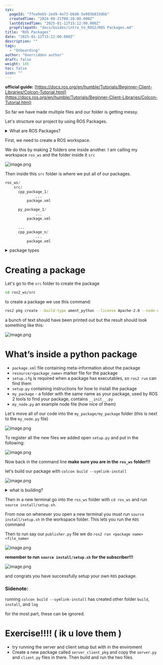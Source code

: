 ```yaml
---
sys:
  pageId: "7fea9eb5-2ed9-4e73-b6d6-5e093b833dbb"
  createdTime: "2024-08-21T00:28:00.000Z"
  lastEditedTime: "2025-01-12T15:12:00.000Z"
  propFilepath: "docs/Guides/intro_to_ROS2/ROS Packages.md"
title: "ROS Packages"
date: "2025-01-12T15:12:00.000Z"
description: ""
tags:
  - "Onboarding"
author: "Overridden author"
draft: false
weight: 145
toc: false
icon: ""
---
```


**official guide:** [https://docs.ros.org/en/humble/Tutorials/Beginner-Client-Libraries/Colcon-Tutorial.html](https://docs.ros.org/en/humble/Tutorials/Beginner-Client-Libraries/Colcon-Tutorial.html)

So far we have made multiple files and our folder is getting messy.

Let's structure our project by using ROS Packages.

<details>

<summary>What are ROS Packages?</summary>

ROS Packages are, as the name implies, packages of code that are highly sharable between ROS developers.

They consist of a folder, `package.xml` file, and source code

```python
      cpp_package_1/
		      ... imagine much code files here ..
          package.xml
```

</details>

First, we need to create a ROS workspace.

We do this by making 2 folders one inside another. I am calling my workspace `ros_ws` and the folder inside it `src`

![image.png](https://prod-files-secure.s3.us-west-2.amazonaws.com/d518164a-d88e-44d1-a4ee-3adb3bd8bce0/70706947-fd18-4537-a67b-e12946812d31/image.png?X-Amz-Algorithm=AWS4-HMAC-SHA256&X-Amz-Content-Sha256=UNSIGNED-PAYLOAD&X-Amz-Credential=ASIAZI2LB466VSLGIALM%2F20250408%2Fus-west-2%2Fs3%2Faws4_request&X-Amz-Date=20250408T021942Z&X-Amz-Expires=3600&X-Amz-Security-Token=IQoJb3JpZ2luX2VjEPL%2F%2F%2F%2F%2F%2F%2F%2F%2F%2FwEaCXVzLXdlc3QtMiJHMEUCIE5la0400aPhmUKG3wLedvccCVBmWzY1VHQI54e0o2KmAiEAwmSH%2FO0iP9vKuxGjLQDx%2FVIbMpG4rg7iYna%2FKauhEloq%2FwMIaxAAGgw2Mzc0MjMxODM4MDUiDPz%2FIwOjw1kPQtOBiSrcAwj6c2iXpeVGJYZWP3Tw32RUbsADdKGecAD3UjpqnNu3Cd5r3DsOg4v%2Bz2PBbJjrWt6Jzx77pafNu4%2BGhFK2is6fjXaLuVAb0U2LHFod6qgaUbDMG5ixII5dM5CyoXAb4ji3cwH5SCIlKLdAvOMJSBTJl2x4yvmoD7xAnZPe0pVyM0%2BGUTwClNpfZOQ1dnR2x8unbTMRToNjpQ%2F1U%2FbCALTseQhxh8XWEG%2F5BT0kP1kBbuh3ROd9JW%2BNkVreUlZzgyYI%2F682Xk0Wub4YG21PekVqL0xyDvH7LbXksJlGvE7ttLk%2BG0wxj3jLc2ra7pnY9GQIOQo1%2FdT8QpaGoRI3tKkg6YCfgl5eYpG6b5%2BDcErXvRcWjnDDOkw5mw3yjvyYGu01As%2BQPrLxn%2BwZkzg0hEdRDk8D9rJ%2FItgKC0bRhFDPO1MmmRYAkWoeKJObgPX0agKpq%2BC4jGf0B2rcBl%2FxZA8ewA%2FHZnQeO2jD%2FoqfYLMXz4swAvs%2Bfn%2F6%2F3%2FLHznnssHojinVT7K2vtAuxWiZ%2FN1aRuUgA%2BFlazdrtDYJ6emNFD3YDZg46RMN0Z0tzlQMmOnEC1nJeoR%2BDBJ4%2BN1uFl4IzzuEexpVdamEh0Hxl8eoA96z3%2FVjmNbsoqH0MJiE0r8GOqUBPxZai%2BqymqLUpDDpqAYzNLEBy1LmDl7gJC12hnv7EhUQCw10x8p2PDzsxj6t6UmJTZTOF3fzX%2FyfDBLqci08SbRKxiJhowXCQjgkbLHjJEbrsL20ZJ%2FRq%2BBdVfDwfupxpHPEbZEPGRi1hTju%2BSQxfhBOQ%2FszE1hnL7pIoLSkqcAoKBPfbJlGDUypFaaChY390s9G12GIWbVD534B0Cxh%2FNo5UwD%2B&X-Amz-Signature=d6b9ab351571074a8dd440f2555865871e6bb5b562c82f2cc89e81f0aa6f60a1&X-Amz-SignedHeaders=host&x-id=GetObject)

Then inside this `src` folder is where we put all of our packages.

```python
ros_ws/
    src/
      cpp_package_1/
		      ...
          package.xml

      py_package_1/
		      ...
          package.xml

      ...
      cpp_package_n/
		      ...
          package.xml

```

<details>

<summary>package types</summary>

packages can be either `C++` or python.

the intern file structure is different for each but for this guide we will stick to creating python packages

</details>

# Creating a package

Let's go to the `src` folder to create the package

```bash
cd ros2_ws/src
```

to create a package we use this command:

```bash
ros2 pkg create --build-type ament_python --license Apache-2.0 --node-name my_node my_package
```

a bunch of text should have been printed out but the result should look something like this:

![image.png](https://prod-files-secure.s3.us-west-2.amazonaws.com/d518164a-d88e-44d1-a4ee-3adb3bd8bce0/e6cf1e3f-8512-4a3e-b131-079f800bf3e8/image.png?X-Amz-Algorithm=AWS4-HMAC-SHA256&X-Amz-Content-Sha256=UNSIGNED-PAYLOAD&X-Amz-Credential=ASIAZI2LB466VSLGIALM%2F20250408%2Fus-west-2%2Fs3%2Faws4_request&X-Amz-Date=20250408T021942Z&X-Amz-Expires=3600&X-Amz-Security-Token=IQoJb3JpZ2luX2VjEPL%2F%2F%2F%2F%2F%2F%2F%2F%2F%2FwEaCXVzLXdlc3QtMiJHMEUCIE5la0400aPhmUKG3wLedvccCVBmWzY1VHQI54e0o2KmAiEAwmSH%2FO0iP9vKuxGjLQDx%2FVIbMpG4rg7iYna%2FKauhEloq%2FwMIaxAAGgw2Mzc0MjMxODM4MDUiDPz%2FIwOjw1kPQtOBiSrcAwj6c2iXpeVGJYZWP3Tw32RUbsADdKGecAD3UjpqnNu3Cd5r3DsOg4v%2Bz2PBbJjrWt6Jzx77pafNu4%2BGhFK2is6fjXaLuVAb0U2LHFod6qgaUbDMG5ixII5dM5CyoXAb4ji3cwH5SCIlKLdAvOMJSBTJl2x4yvmoD7xAnZPe0pVyM0%2BGUTwClNpfZOQ1dnR2x8unbTMRToNjpQ%2F1U%2FbCALTseQhxh8XWEG%2F5BT0kP1kBbuh3ROd9JW%2BNkVreUlZzgyYI%2F682Xk0Wub4YG21PekVqL0xyDvH7LbXksJlGvE7ttLk%2BG0wxj3jLc2ra7pnY9GQIOQo1%2FdT8QpaGoRI3tKkg6YCfgl5eYpG6b5%2BDcErXvRcWjnDDOkw5mw3yjvyYGu01As%2BQPrLxn%2BwZkzg0hEdRDk8D9rJ%2FItgKC0bRhFDPO1MmmRYAkWoeKJObgPX0agKpq%2BC4jGf0B2rcBl%2FxZA8ewA%2FHZnQeO2jD%2FoqfYLMXz4swAvs%2Bfn%2F6%2F3%2FLHznnssHojinVT7K2vtAuxWiZ%2FN1aRuUgA%2BFlazdrtDYJ6emNFD3YDZg46RMN0Z0tzlQMmOnEC1nJeoR%2BDBJ4%2BN1uFl4IzzuEexpVdamEh0Hxl8eoA96z3%2FVjmNbsoqH0MJiE0r8GOqUBPxZai%2BqymqLUpDDpqAYzNLEBy1LmDl7gJC12hnv7EhUQCw10x8p2PDzsxj6t6UmJTZTOF3fzX%2FyfDBLqci08SbRKxiJhowXCQjgkbLHjJEbrsL20ZJ%2FRq%2BBdVfDwfupxpHPEbZEPGRi1hTju%2BSQxfhBOQ%2FszE1hnL7pIoLSkqcAoKBPfbJlGDUypFaaChY390s9G12GIWbVD534B0Cxh%2FNo5UwD%2B&X-Amz-Signature=32a17125a9bf43a701096cfecc45be35d7381bd0a4ad5bacb945fdf16770ded8&X-Amz-SignedHeaders=host&x-id=GetObject)

# What’s inside a python package

- `package.xml` file containing meta-information about the package
- `resource/<package_name>` marker file for the package
- `setup.cfg` is required when a package has executables, so `ros2 run` can find them
- `setup.py` containing instructions for how to install the package
- `my_package` - a folder with the same name as your package, used by ROS 2 tools to find your package, contains `__init__.py`
- `my_node.py` an example node file (how nice of them)

Let's move all of our code into the `my_package/my_package` folder (this is next to the `my_node.py` file)

![image.png](https://prod-files-secure.s3.us-west-2.amazonaws.com/d518164a-d88e-44d1-a4ee-3adb3bd8bce0/9ce58f11-0da9-4d3e-b86d-506a9685d378/image.png?X-Amz-Algorithm=AWS4-HMAC-SHA256&X-Amz-Content-Sha256=UNSIGNED-PAYLOAD&X-Amz-Credential=ASIAZI2LB466VSLGIALM%2F20250408%2Fus-west-2%2Fs3%2Faws4_request&X-Amz-Date=20250408T021942Z&X-Amz-Expires=3600&X-Amz-Security-Token=IQoJb3JpZ2luX2VjEPL%2F%2F%2F%2F%2F%2F%2F%2F%2F%2FwEaCXVzLXdlc3QtMiJHMEUCIE5la0400aPhmUKG3wLedvccCVBmWzY1VHQI54e0o2KmAiEAwmSH%2FO0iP9vKuxGjLQDx%2FVIbMpG4rg7iYna%2FKauhEloq%2FwMIaxAAGgw2Mzc0MjMxODM4MDUiDPz%2FIwOjw1kPQtOBiSrcAwj6c2iXpeVGJYZWP3Tw32RUbsADdKGecAD3UjpqnNu3Cd5r3DsOg4v%2Bz2PBbJjrWt6Jzx77pafNu4%2BGhFK2is6fjXaLuVAb0U2LHFod6qgaUbDMG5ixII5dM5CyoXAb4ji3cwH5SCIlKLdAvOMJSBTJl2x4yvmoD7xAnZPe0pVyM0%2BGUTwClNpfZOQ1dnR2x8unbTMRToNjpQ%2F1U%2FbCALTseQhxh8XWEG%2F5BT0kP1kBbuh3ROd9JW%2BNkVreUlZzgyYI%2F682Xk0Wub4YG21PekVqL0xyDvH7LbXksJlGvE7ttLk%2BG0wxj3jLc2ra7pnY9GQIOQo1%2FdT8QpaGoRI3tKkg6YCfgl5eYpG6b5%2BDcErXvRcWjnDDOkw5mw3yjvyYGu01As%2BQPrLxn%2BwZkzg0hEdRDk8D9rJ%2FItgKC0bRhFDPO1MmmRYAkWoeKJObgPX0agKpq%2BC4jGf0B2rcBl%2FxZA8ewA%2FHZnQeO2jD%2FoqfYLMXz4swAvs%2Bfn%2F6%2F3%2FLHznnssHojinVT7K2vtAuxWiZ%2FN1aRuUgA%2BFlazdrtDYJ6emNFD3YDZg46RMN0Z0tzlQMmOnEC1nJeoR%2BDBJ4%2BN1uFl4IzzuEexpVdamEh0Hxl8eoA96z3%2FVjmNbsoqH0MJiE0r8GOqUBPxZai%2BqymqLUpDDpqAYzNLEBy1LmDl7gJC12hnv7EhUQCw10x8p2PDzsxj6t6UmJTZTOF3fzX%2FyfDBLqci08SbRKxiJhowXCQjgkbLHjJEbrsL20ZJ%2FRq%2BBdVfDwfupxpHPEbZEPGRi1hTju%2BSQxfhBOQ%2FszE1hnL7pIoLSkqcAoKBPfbJlGDUypFaaChY390s9G12GIWbVD534B0Cxh%2FNo5UwD%2B&X-Amz-Signature=380d974567e2feebe01da4e5da8992bb4b1c868b410c9b8ed3a3d277b71374bf&X-Amz-SignedHeaders=host&x-id=GetObject)

To register all the new files we added open `setup.py` and put in the following:

![image.png](https://prod-files-secure.s3.us-west-2.amazonaws.com/d518164a-d88e-44d1-a4ee-3adb3bd8bce0/1cd7c262-4cae-4496-9d75-c178537d24a2/image.png?X-Amz-Algorithm=AWS4-HMAC-SHA256&X-Amz-Content-Sha256=UNSIGNED-PAYLOAD&X-Amz-Credential=ASIAZI2LB466VSLGIALM%2F20250408%2Fus-west-2%2Fs3%2Faws4_request&X-Amz-Date=20250408T021942Z&X-Amz-Expires=3600&X-Amz-Security-Token=IQoJb3JpZ2luX2VjEPL%2F%2F%2F%2F%2F%2F%2F%2F%2F%2FwEaCXVzLXdlc3QtMiJHMEUCIE5la0400aPhmUKG3wLedvccCVBmWzY1VHQI54e0o2KmAiEAwmSH%2FO0iP9vKuxGjLQDx%2FVIbMpG4rg7iYna%2FKauhEloq%2FwMIaxAAGgw2Mzc0MjMxODM4MDUiDPz%2FIwOjw1kPQtOBiSrcAwj6c2iXpeVGJYZWP3Tw32RUbsADdKGecAD3UjpqnNu3Cd5r3DsOg4v%2Bz2PBbJjrWt6Jzx77pafNu4%2BGhFK2is6fjXaLuVAb0U2LHFod6qgaUbDMG5ixII5dM5CyoXAb4ji3cwH5SCIlKLdAvOMJSBTJl2x4yvmoD7xAnZPe0pVyM0%2BGUTwClNpfZOQ1dnR2x8unbTMRToNjpQ%2F1U%2FbCALTseQhxh8XWEG%2F5BT0kP1kBbuh3ROd9JW%2BNkVreUlZzgyYI%2F682Xk0Wub4YG21PekVqL0xyDvH7LbXksJlGvE7ttLk%2BG0wxj3jLc2ra7pnY9GQIOQo1%2FdT8QpaGoRI3tKkg6YCfgl5eYpG6b5%2BDcErXvRcWjnDDOkw5mw3yjvyYGu01As%2BQPrLxn%2BwZkzg0hEdRDk8D9rJ%2FItgKC0bRhFDPO1MmmRYAkWoeKJObgPX0agKpq%2BC4jGf0B2rcBl%2FxZA8ewA%2FHZnQeO2jD%2FoqfYLMXz4swAvs%2Bfn%2F6%2F3%2FLHznnssHojinVT7K2vtAuxWiZ%2FN1aRuUgA%2BFlazdrtDYJ6emNFD3YDZg46RMN0Z0tzlQMmOnEC1nJeoR%2BDBJ4%2BN1uFl4IzzuEexpVdamEh0Hxl8eoA96z3%2FVjmNbsoqH0MJiE0r8GOqUBPxZai%2BqymqLUpDDpqAYzNLEBy1LmDl7gJC12hnv7EhUQCw10x8p2PDzsxj6t6UmJTZTOF3fzX%2FyfDBLqci08SbRKxiJhowXCQjgkbLHjJEbrsL20ZJ%2FRq%2BBdVfDwfupxpHPEbZEPGRi1hTju%2BSQxfhBOQ%2FszE1hnL7pIoLSkqcAoKBPfbJlGDUypFaaChY390s9G12GIWbVD534B0Cxh%2FNo5UwD%2B&X-Amz-Signature=6709693edf5fe9d3cad89fd65326dbe9aa7e5b58d4034eaaf1bcc838d325d070&X-Amz-SignedHeaders=host&x-id=GetObject)

Now back in the command line **make sure you are in the** **`ros_ws`** **folder!!!**

let's build our package with `colcon build --symlink-install`

![image.png](https://prod-files-secure.s3.us-west-2.amazonaws.com/d518164a-d88e-44d1-a4ee-3adb3bd8bce0/2f2a0d27-b173-48fd-b189-5f5c0ce65619/image.png?X-Amz-Algorithm=AWS4-HMAC-SHA256&X-Amz-Content-Sha256=UNSIGNED-PAYLOAD&X-Amz-Credential=ASIAZI2LB466VSLGIALM%2F20250408%2Fus-west-2%2Fs3%2Faws4_request&X-Amz-Date=20250408T021942Z&X-Amz-Expires=3600&X-Amz-Security-Token=IQoJb3JpZ2luX2VjEPL%2F%2F%2F%2F%2F%2F%2F%2F%2F%2FwEaCXVzLXdlc3QtMiJHMEUCIE5la0400aPhmUKG3wLedvccCVBmWzY1VHQI54e0o2KmAiEAwmSH%2FO0iP9vKuxGjLQDx%2FVIbMpG4rg7iYna%2FKauhEloq%2FwMIaxAAGgw2Mzc0MjMxODM4MDUiDPz%2FIwOjw1kPQtOBiSrcAwj6c2iXpeVGJYZWP3Tw32RUbsADdKGecAD3UjpqnNu3Cd5r3DsOg4v%2Bz2PBbJjrWt6Jzx77pafNu4%2BGhFK2is6fjXaLuVAb0U2LHFod6qgaUbDMG5ixII5dM5CyoXAb4ji3cwH5SCIlKLdAvOMJSBTJl2x4yvmoD7xAnZPe0pVyM0%2BGUTwClNpfZOQ1dnR2x8unbTMRToNjpQ%2F1U%2FbCALTseQhxh8XWEG%2F5BT0kP1kBbuh3ROd9JW%2BNkVreUlZzgyYI%2F682Xk0Wub4YG21PekVqL0xyDvH7LbXksJlGvE7ttLk%2BG0wxj3jLc2ra7pnY9GQIOQo1%2FdT8QpaGoRI3tKkg6YCfgl5eYpG6b5%2BDcErXvRcWjnDDOkw5mw3yjvyYGu01As%2BQPrLxn%2BwZkzg0hEdRDk8D9rJ%2FItgKC0bRhFDPO1MmmRYAkWoeKJObgPX0agKpq%2BC4jGf0B2rcBl%2FxZA8ewA%2FHZnQeO2jD%2FoqfYLMXz4swAvs%2Bfn%2F6%2F3%2FLHznnssHojinVT7K2vtAuxWiZ%2FN1aRuUgA%2BFlazdrtDYJ6emNFD3YDZg46RMN0Z0tzlQMmOnEC1nJeoR%2BDBJ4%2BN1uFl4IzzuEexpVdamEh0Hxl8eoA96z3%2FVjmNbsoqH0MJiE0r8GOqUBPxZai%2BqymqLUpDDpqAYzNLEBy1LmDl7gJC12hnv7EhUQCw10x8p2PDzsxj6t6UmJTZTOF3fzX%2FyfDBLqci08SbRKxiJhowXCQjgkbLHjJEbrsL20ZJ%2FRq%2BBdVfDwfupxpHPEbZEPGRi1hTju%2BSQxfhBOQ%2FszE1hnL7pIoLSkqcAoKBPfbJlGDUypFaaChY390s9G12GIWbVD534B0Cxh%2FNo5UwD%2B&X-Amz-Signature=bed03f8ffd89d820976144b25fd4990a76bc416efe81636a679821c8d310a90d&X-Amz-SignedHeaders=host&x-id=GetObject)

<details>

<summary>what is building?</summary>

if you are a CS major at Rose-Hulman you will learn the answer to this in CSSE132

but TLDR; is it combines all the code files into one program that can be run easily 

</details>

Then in a new terminal go into the `ros_ws` folder with `cd ros_ws` and run `source install/setup.sh`. 

From now on whenever you open a new terminal you must run `source install/setup.sh` in the workspace folder. This lets you run the `ROS` command

Then to run say our `publisher.py` file we do `ros2 run <package name> <file_name>`

![image.png](https://prod-files-secure.s3.us-west-2.amazonaws.com/d518164a-d88e-44d1-a4ee-3adb3bd8bce0/4f4b1219-3a44-4632-aa0a-ce3471699f59/image.png?X-Amz-Algorithm=AWS4-HMAC-SHA256&X-Amz-Content-Sha256=UNSIGNED-PAYLOAD&X-Amz-Credential=ASIAZI2LB466VSLGIALM%2F20250408%2Fus-west-2%2Fs3%2Faws4_request&X-Amz-Date=20250408T021942Z&X-Amz-Expires=3600&X-Amz-Security-Token=IQoJb3JpZ2luX2VjEPL%2F%2F%2F%2F%2F%2F%2F%2F%2F%2FwEaCXVzLXdlc3QtMiJHMEUCIE5la0400aPhmUKG3wLedvccCVBmWzY1VHQI54e0o2KmAiEAwmSH%2FO0iP9vKuxGjLQDx%2FVIbMpG4rg7iYna%2FKauhEloq%2FwMIaxAAGgw2Mzc0MjMxODM4MDUiDPz%2FIwOjw1kPQtOBiSrcAwj6c2iXpeVGJYZWP3Tw32RUbsADdKGecAD3UjpqnNu3Cd5r3DsOg4v%2Bz2PBbJjrWt6Jzx77pafNu4%2BGhFK2is6fjXaLuVAb0U2LHFod6qgaUbDMG5ixII5dM5CyoXAb4ji3cwH5SCIlKLdAvOMJSBTJl2x4yvmoD7xAnZPe0pVyM0%2BGUTwClNpfZOQ1dnR2x8unbTMRToNjpQ%2F1U%2FbCALTseQhxh8XWEG%2F5BT0kP1kBbuh3ROd9JW%2BNkVreUlZzgyYI%2F682Xk0Wub4YG21PekVqL0xyDvH7LbXksJlGvE7ttLk%2BG0wxj3jLc2ra7pnY9GQIOQo1%2FdT8QpaGoRI3tKkg6YCfgl5eYpG6b5%2BDcErXvRcWjnDDOkw5mw3yjvyYGu01As%2BQPrLxn%2BwZkzg0hEdRDk8D9rJ%2FItgKC0bRhFDPO1MmmRYAkWoeKJObgPX0agKpq%2BC4jGf0B2rcBl%2FxZA8ewA%2FHZnQeO2jD%2FoqfYLMXz4swAvs%2Bfn%2F6%2F3%2FLHznnssHojinVT7K2vtAuxWiZ%2FN1aRuUgA%2BFlazdrtDYJ6emNFD3YDZg46RMN0Z0tzlQMmOnEC1nJeoR%2BDBJ4%2BN1uFl4IzzuEexpVdamEh0Hxl8eoA96z3%2FVjmNbsoqH0MJiE0r8GOqUBPxZai%2BqymqLUpDDpqAYzNLEBy1LmDl7gJC12hnv7EhUQCw10x8p2PDzsxj6t6UmJTZTOF3fzX%2FyfDBLqci08SbRKxiJhowXCQjgkbLHjJEbrsL20ZJ%2FRq%2BBdVfDwfupxpHPEbZEPGRi1hTju%2BSQxfhBOQ%2FszE1hnL7pIoLSkqcAoKBPfbJlGDUypFaaChY390s9G12GIWbVD534B0Cxh%2FNo5UwD%2B&X-Amz-Signature=f22618479cc27bcefcf38f8878c746e38839dece8c1bbf19148cf849b0f73c9b&X-Amz-SignedHeaders=host&x-id=GetObject)

**remember to run** **`source install/setup.sh`** **for the subscriber!!!**

![image.png](https://prod-files-secure.s3.us-west-2.amazonaws.com/d518164a-d88e-44d1-a4ee-3adb3bd8bce0/02121119-dad4-49ec-8356-c956108b4243/image.png?X-Amz-Algorithm=AWS4-HMAC-SHA256&X-Amz-Content-Sha256=UNSIGNED-PAYLOAD&X-Amz-Credential=ASIAZI2LB466VSLGIALM%2F20250408%2Fus-west-2%2Fs3%2Faws4_request&X-Amz-Date=20250408T021942Z&X-Amz-Expires=3600&X-Amz-Security-Token=IQoJb3JpZ2luX2VjEPL%2F%2F%2F%2F%2F%2F%2F%2F%2F%2FwEaCXVzLXdlc3QtMiJHMEUCIE5la0400aPhmUKG3wLedvccCVBmWzY1VHQI54e0o2KmAiEAwmSH%2FO0iP9vKuxGjLQDx%2FVIbMpG4rg7iYna%2FKauhEloq%2FwMIaxAAGgw2Mzc0MjMxODM4MDUiDPz%2FIwOjw1kPQtOBiSrcAwj6c2iXpeVGJYZWP3Tw32RUbsADdKGecAD3UjpqnNu3Cd5r3DsOg4v%2Bz2PBbJjrWt6Jzx77pafNu4%2BGhFK2is6fjXaLuVAb0U2LHFod6qgaUbDMG5ixII5dM5CyoXAb4ji3cwH5SCIlKLdAvOMJSBTJl2x4yvmoD7xAnZPe0pVyM0%2BGUTwClNpfZOQ1dnR2x8unbTMRToNjpQ%2F1U%2FbCALTseQhxh8XWEG%2F5BT0kP1kBbuh3ROd9JW%2BNkVreUlZzgyYI%2F682Xk0Wub4YG21PekVqL0xyDvH7LbXksJlGvE7ttLk%2BG0wxj3jLc2ra7pnY9GQIOQo1%2FdT8QpaGoRI3tKkg6YCfgl5eYpG6b5%2BDcErXvRcWjnDDOkw5mw3yjvyYGu01As%2BQPrLxn%2BwZkzg0hEdRDk8D9rJ%2FItgKC0bRhFDPO1MmmRYAkWoeKJObgPX0agKpq%2BC4jGf0B2rcBl%2FxZA8ewA%2FHZnQeO2jD%2FoqfYLMXz4swAvs%2Bfn%2F6%2F3%2FLHznnssHojinVT7K2vtAuxWiZ%2FN1aRuUgA%2BFlazdrtDYJ6emNFD3YDZg46RMN0Z0tzlQMmOnEC1nJeoR%2BDBJ4%2BN1uFl4IzzuEexpVdamEh0Hxl8eoA96z3%2FVjmNbsoqH0MJiE0r8GOqUBPxZai%2BqymqLUpDDpqAYzNLEBy1LmDl7gJC12hnv7EhUQCw10x8p2PDzsxj6t6UmJTZTOF3fzX%2FyfDBLqci08SbRKxiJhowXCQjgkbLHjJEbrsL20ZJ%2FRq%2BBdVfDwfupxpHPEbZEPGRi1hTju%2BSQxfhBOQ%2FszE1hnL7pIoLSkqcAoKBPfbJlGDUypFaaChY390s9G12GIWbVD534B0Cxh%2FNo5UwD%2B&X-Amz-Signature=b7fd7e0689ea53c48210e3b9084b792456ad7b0f1a0bdca921585f378ac2ace8&X-Amz-SignedHeaders=host&x-id=GetObject)

and congrats you have successfully setup your own `ROS` package.

### Sidenote:

running `colcon build --symlink-install` has created other folder `build`, `install`, and `log`

for the most part, these can be ignored.

# Exercise!!!! ( ik u love them )

- try running the server and client setup but with in the enviroment
- Create a new package called `server_client_pkg` and copy the `server.py` and `client.py` files in there. Then build and run the two files.
